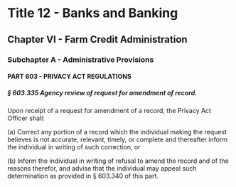 
# Title 12 - Banks and Banking
## Chapter VI - Farm Credit Administration
### Subchapter A - Administrative Provisions
#### PART 603 - PRIVACY ACT REGULATIONS
##### § 603.335 Agency review of request for amendment of record.

Upon receipt of a request for amendment of a record, the Privacy Act Officer shall:

(a) Correct any portion of a record which the individual making the request believes is not accurate, relevant, timely, or complete and thereafter inform the individual in writing of such correction, or

(b) Inform the individual in writing of refusal to amend the record and of the reasons therefor, and advise that the individual may appeal such determination as provided in § 603.340 of this part.
